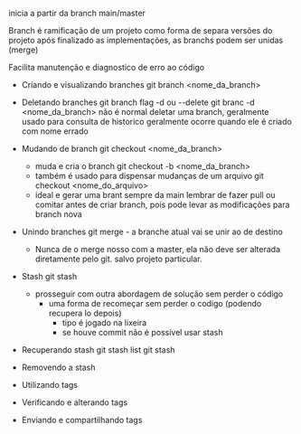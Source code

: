 inicia a partir da branch main/master

Branch é ramificação de um projeto
    como forma de separa versões do projeto
    após finalizado as implementações, as branchs podem ser unidas (merge)
    
Facilita manutenção e diagnostico de erro ao código

- Criando e visualizando branches
    git branch <nome_da_branch>

- Deletando branches
    git branch
        flag -d ou --delete
        git branc -d <nome_da_branch>
    não é normal deletar uma branch, geralmente usado para consulta de historico
    geralmente ocorre quando ele é criado com nome errado
    
- Mudando de branch
    git checkout <nome_da_branch>
    - muda e cria o branch
        git checkout -b <nome_da_branch>
    - também é usado para dispensar mudanças de um arquivo
        git checkout <nome_do_arquivo>
    - ideal e gerar uma brant sempre da main
        lembrar de fazer pull ou comitar antes de criar branch, pois pode levar as modificações para branch nova

- Unindo branches
    git merge <nome>
        - a branche atual vai se unir ao <nome> de destino
    * Nunca de o merge nosso com a master, ela não deve ser alterada diretamente pelo git.
        salvo projeto particular.

- Stash
    git stash
    - prosseguir com outra abordagem de solução sem perder o código
        - uma forma de recomeçar sem perder o codigo (podendo recupera lo depois)
            - tipo é jogado na lixeira
            - se houve commit não é possível usar stash
             
- Recuperando stash
    git stash list
    git stash <nome>

- Removendo a stash

- Utilizando tags

- Verificando e alterando tags

- Enviando e compartilhando tags